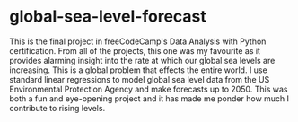 # global-sea-level-forecast
This is the final project in freeCodeCamp's Data Analysis with Python certification. From all of the projects, this one was my favourite as it provides alarming insight into the rate at which our global sea levels are increasing. This is a global problem that effects the entire world. I use standard linear regressions to model global sea level data from the US Environmental Protection Agency and make forecasts up to 2050. This was both a fun and eye-opening project and it has made me ponder how much I contribute to rising levels.
